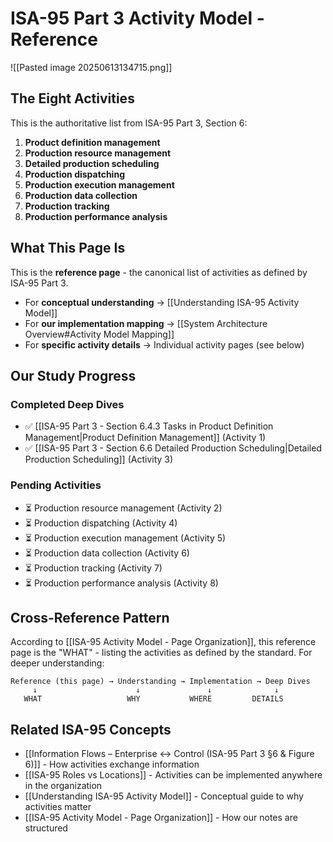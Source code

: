 # ISA-95 Part 3 Activity Model - Reference

![[Pasted image 20250613134715.png]]

## The Eight Activities

This is the authoritative list from ISA-95 Part 3, Section 6:

1. **Product definition management**  
2. **Production resource management**  
3. **Detailed production scheduling**  
4. **Production dispatching**  
5. **Production execution management**  
6. **Production data collection**  
7. **Production tracking**  
8. **Production performance analysis**  

## What This Page Is

This is the **reference page** - the canonical list of activities as defined by ISA-95 Part 3.

- For **conceptual understanding** → [[Understanding ISA-95 Activity Model]]
- For **our implementation mapping** → [[System Architecture Overview#Activity Model Mapping]]
- For **specific activity details** → Individual activity pages (see below)

## Our Study Progress

### Completed Deep Dives
- ✅ [[ISA-95 Part 3 - Section 6.4.3 Tasks in Product Definition Management|Product Definition Management]] (Activity 1)
- ✅ [[ISA-95 Part 3 - Section 6.6 Detailed Production Scheduling|Detailed Production Scheduling]] (Activity 3)

### Pending Activities
- ⏳ Production resource management (Activity 2)
- ⏳ Production dispatching (Activity 4)
- ⏳ Production execution management (Activity 5)
- ⏳ Production data collection (Activity 6)
- ⏳ Production tracking (Activity 7)
- ⏳ Production performance analysis (Activity 8)

## Cross-Reference Pattern

According to [[ISA-95 Activity Model - Page Organization]], this reference page is the "WHAT" - listing the activities as defined by the standard. For deeper understanding:

```
Reference (this page) → Understanding → Implementation → Deep Dives
     ↓                      ↓               ↓              ↓
   WHAT                   WHY           WHERE         DETAILS
```

## Related ISA-95 Concepts
- [[Information Flows – Enterprise ↔ Control  (ISA-95 Part 3 §6 & Figure 6)]] - How activities exchange information
- [[ISA-95 Roles vs Locations]] - Activities can be implemented anywhere in the organization
- [[Understanding ISA-95 Activity Model]] - Conceptual guide to why activities matter
- [[ISA-95 Activity Model - Page Organization]] - How our notes are structured
